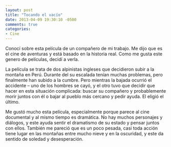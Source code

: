 ```yaml
---
layout: post
title: "Tocando el vacío"
date: 2013-04-09 19:30:10 -0500
comments: true
categories:
- Cine
---
```


Conocí sobre esta película de un compañero de mi trabajo. Me dijo que es
el cine de aventuras y está basado en la historia real. Como me gusta este
genero de películas, decidí a verla.

La película se trata de dos alpinistas ingleses que decidieron subir a
la montaña en Perú. Durante del su escalada tenían muchas problemas,
pero finalmente han subido a la cumbre. Pero mientras la bajada ocurrió
el accidente – uno de los hombres se cayó, y el otro tuvo que decidir
que hacer en esta situación complicada: buscar su compañero y probablemente
morir juntos con él o bajar al pueblo más cercano y pedir ayuda.
El eligió el último.

Me gustó mucho esta película, especialmente porque parece al cine documental
y al mismo tiempo es dramática. No hay muchos personajes y diálogos,
y este ayuda sentir el dramatismo de su estado y pensar juntos con ellos.
También me pareció que es un poco pesada, casi toda acción tiene lugar en
las montañas entre mucho nieve y en la oscuridad, y este da sentido
de soledad y desesperación.

